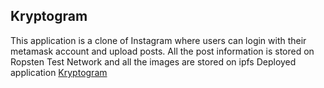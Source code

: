 ## Kryptogram
This application is a clone of Instagram where users can login with their metamask account and upload posts.
All the post information is stored on Ropsten Test Network and all the images are stored on ipfs
Deployed application [Kryptogram](https://krypptogram.netlify.app/)